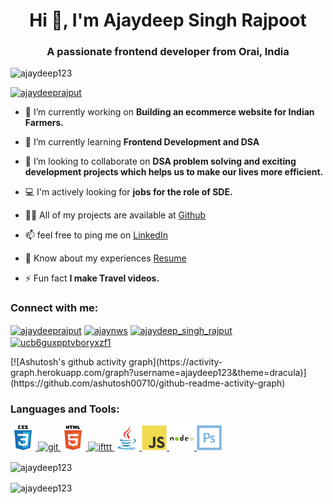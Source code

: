 <h1 align="center">Hi 👋, I'm Ajaydeep Singh Rajpoot</h1>
<h3 align="center">A passionate frontend developer from Orai, India</h3>

<p align="left"> <img src="https://komarev.com/ghpvc/?username=ajaydeep123&label=Profile%20views&color=0e75b6&style=flat" alt="ajaydeep123" /> </p>

<p align="left"> <a href="https://twitter.com/ajaydeeprajput" target="blank"><img src="https://img.shields.io/twitter/follow/ajaydeeprajput?logo=twitter&style=for-the-badge" alt="ajaydeeprajput" /></a> </p>

- 🔭 I’m currently working on **Building an ecommerce website for Indian Farmers.**

- 🌱 I’m currently learning **Frontend Development and DSA**

- 👯 I’m looking to collaborate on **DSA problem solving and exciting development projects which helps us to make our lives more efficient.**

- 💻 I'm actively looking for **jobs for the role of SDE.**

- 👨‍💻 All of my projects are available at [Github](https://github.com/Ajaydeep123)

- 📫 feel free to ping me on [LinkedIn](https://www.linkedin.com/in/ajaynws)

- 📄 Know about my experiences [Resume](https://drive.google.com/file/d/1tFsDaTFm3yuJlKzotFdWLzDCB7__YN5j/view?usp=sharing)

- ⚡ Fun fact **I make Travel videos.**

<h3 align="left">Connect with me:</h3>
<p align="left">
<a href="https://twitter.com/ajaydeeprajput" target="blank"><img align="center" src="https://raw.githubusercontent.com/rahuldkjain/github-profile-readme-generator/master/src/images/icons/Social/twitter.svg" alt="ajaydeeprajput" height="30" width="40" /></a>
<a href="https://linkedin.com/in/ajaynws" target="blank"><img align="center" src="https://raw.githubusercontent.com/rahuldkjain/github-profile-readme-generator/master/src/images/icons/Social/linked-in-alt.svg" alt="ajaynws" height="30" width="40" /></a>
<a href="https://instagram.com/ajaydeep_singh_rajput" target="blank"><img align="center" src="https://raw.githubusercontent.com/rahuldkjain/github-profile-readme-generator/master/src/images/icons/Social/instagram.svg" alt="ajaydeep_singh_rajput" height="30" width="40" /></a>
<a href="https://www.youtube.com/c/ucb6guxpptvboryxzf1" target="blank"><img align="center" src="https://raw.githubusercontent.com/rahuldkjain/github-profile-readme-generator/master/src/images/icons/Social/youtube.svg" alt="ucb6guxpptvboryxzf1" height="30" width="40" /></a>
</p>
[![Ashutosh's github activity graph](https://activity-graph.herokuapp.com/graph?username=ajaydeep123&theme=dracula)](https://github.com/ashutosh00710/github-readme-activity-graph)


<h3 align="left">Languages and Tools:</h3>
<p align="left"> <a href="https://www.w3schools.com/css/" target="_blank" rel="noreferrer"> <img src="https://raw.githubusercontent.com/devicons/devicon/master/icons/css3/css3-original-wordmark.svg" alt="css3" width="40" height="40"/> </a> <a href="https://git-scm.com/" target="_blank" rel="noreferrer"> <img src="https://www.vectorlogo.zone/logos/git-scm/git-scm-icon.svg" alt="git" width="40" height="40"/> </a> <a href="https://www.w3.org/html/" target="_blank" rel="noreferrer"> <img src="https://raw.githubusercontent.com/devicons/devicon/master/icons/html5/html5-original-wordmark.svg" alt="html5" width="40" height="40"/> </a> <a href="https://ifttt.com/" target="_blank" rel="noreferrer"> <img src="https://www.vectorlogo.zone/logos/ifttt/ifttt-ar21.svg" alt="ifttt" width="40" height="40"/> </a> <a href="https://www.java.com" target="_blank" rel="noreferrer"> <img src="https://raw.githubusercontent.com/devicons/devicon/master/icons/java/java-original.svg" alt="java" width="40" height="40"/> </a> <a href="https://developer.mozilla.org/en-US/docs/Web/JavaScript" target="_blank" rel="noreferrer"> <img src="https://raw.githubusercontent.com/devicons/devicon/master/icons/javascript/javascript-original.svg" alt="javascript" width="40" height="40"/> </a> <a href="https://nodejs.org" target="_blank" rel="noreferrer"> <img src="https://raw.githubusercontent.com/devicons/devicon/master/icons/nodejs/nodejs-original-wordmark.svg" alt="nodejs" width="40" height="40"/> </a> <a href="https://www.photoshop.com/en" target="_blank" rel="noreferrer"> <img src="https://raw.githubusercontent.com/devicons/devicon/master/icons/photoshop/photoshop-line.svg" alt="photoshop" width="40" height="40"/> </a> </p>

<p><img align="center" src="https://github-readme-stats.vercel.app/api/top-langs?username=ajaydeep123&show_icons=true&locale=en&layout=compact" alt="ajaydeep123" /></p>

<p><img align="center" src="https://github-readme-streak-stats.herokuapp.com/?user=ajaydeep123&" alt="ajaydeep123" /></p>
